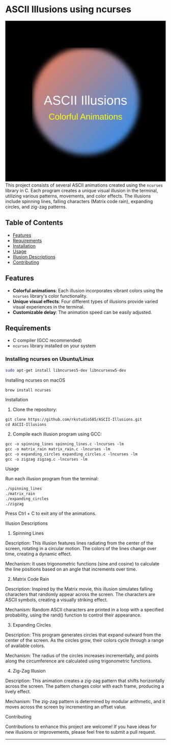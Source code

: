 # ASCII Illusions using ncurses
![svg](logo.svg)
This project consists of several ASCII animations created using the `ncurses` library in C. Each program creates a unique visual illusion in the terminal, utilizing various patterns, movements, and color effects. The illusions include spinning lines, falling characters (Matrix code rain), expanding circles, and zig-zag patterns.

## Table of Contents
- [Features](#features)
- [Requirements](#requirements)
- [Installation](#installation)
- [Usage](#usage)
- [Illusion Descriptions](#illusion-descriptions)
- [Contributing](#contributing)

## Features
- **Colorful animations**: Each illusion incorporates vibrant colors using the `ncurses` library's color functionality.
- **Unique visual effects**: Four different types of illusions provide varied visual experiences in the terminal.
- **Customizable delay**: The animation speed can be easily adjusted.

## Requirements
- C compiler (GCC recommended)
- `ncurses` library installed on your system

### Installing ncurses on Ubuntu/Linux
```bash
sudo apt-get install libncurses5-dev libncursesw5-dev
```
Installing ncurses on macOS
```
brew install ncurses
```
Installation

1. Clone the repository:
```
git clone https://github.com/rkstudio585/ASCII-Illusions.git
cd ASCII-Illusions
```

2. Compile each illusion program using GCC:
```
gcc -o spinning_lines spinning_lines.c -lncurses -lm
gcc -o matrix_rain matrix_rain.c -lncurses -lm
gcc -o expanding_circles expanding_circles.c -lncurses -lm
gcc -o zigzag zigzag.c -lncurses -lm
```


Usage

Run each illusion program from the terminal:
```
./spinning_lines
./matrix_rain
./expanding_circles
./zigzag
```
Press Ctrl + C to exit any of the animations.

Illusion Descriptions

1. Spinning Lines

Description: This illusion features lines radiating from the center of the screen, rotating in a circular motion. The colors of the lines change over time, creating a dynamic effect.

Mechanism: It uses trigonometric functions (sine and cosine) to calculate the line positions based on an angle that increments over time.


2. Matrix Code Rain

Description: Inspired by the Matrix movie, this illusion simulates falling characters that randomly appear across the screen. The characters are ASCII symbols, creating a visually striking effect.

Mechanism: Random ASCII characters are printed in a loop with a specified probability, using the rand() function to control their appearance.


3. Expanding Circles

Description: This program generates circles that expand outward from the center of the screen. As the circles grow, their colors cycle through a range of available colors.

Mechanism: The radius of the circles increases incrementally, and points along the circumference are calculated using trigonometric functions.


4. Zig-Zag Illusion

Description: This animation creates a zig-zag pattern that shifts horizontally across the screen. The pattern changes color with each frame, producing a lively effect.

Mechanism: The zig-zag pattern is determined by modular arithmetic, and it moves across the screen by incrementing an offset value.


Contributing

Contributions to enhance this project are welcome! If you have ideas for new illusions or improvements, please feel free to submit a pull request.

---
